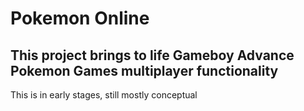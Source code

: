 # Pokemon Online

## This project brings to life Gameboy Advance Pokemon Games multiplayer functionality

This is in early stages, still mostly conceptual
